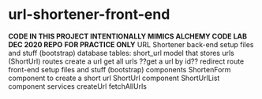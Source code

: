 # url-shortener-front-end

**CODE IN THIS PROJECT INTENTIONALLY MIMICS ALCHEMY CODE LAB DEC 2020 REPO**
**FOR PRACTICE ONLY**
URL Shortener
back-end
setup files and stuff (bootstrap)
database
tables: short_url
model that stores urls (ShortUrl)
routes
create a url
get all urls
??get a url by id??
redirect route
front-end
setup files and stuff (bootstrap)
components
ShortenForm component to create a short url
ShortUrl component
ShortUrlList component
services
createUrl
fetchAllUrls
